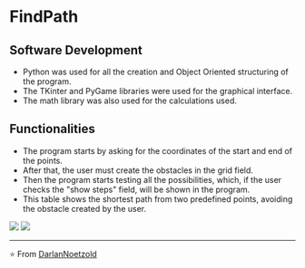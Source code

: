 # FindPath
## Software Development
* Python was used for all the creation and Object Oriented structuring of the program.
* The TKinter and PyGame libraries were used for the graphical interface.
* The math library was also used for the calculations used.
## Functionalities
* The program starts by asking for the coordinates of the start and end of the points.
* After that, the user must create the obstacles in the grid field.
* Then the program starts testing all the possibilities, which, if the user checks the "show steps" field, will be shown in the program.
* This table shows the shortest path from two predefined points, avoiding the obstacle created by the user.

<p aling="center"><img src="https://github.com/DarlanNoetzold/FindPath/blob/master/Find%20Path01.jpg"> <img src="https://github.com/DarlanNoetzold/FindPath/blob/master/Find%20Path02.jpg"></p>

---

⭐️ From [DarlanNoetzold](https://github.com/DarlanNoetzold)

